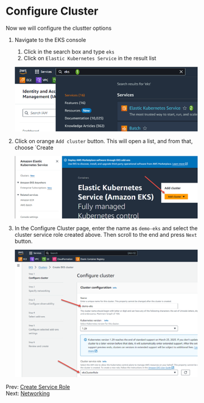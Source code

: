# Configure Cluster

Now we will configure the clustter options

1. Navigate to the EKS console
    1. Click in the search box and type `eks`
    1. Click on `Elastic Kubernetes Service` in the result list

    ![](../images/03-eks.png)

1. Click on orange `Add cluster` button. This will open a list, and from that, choose `Create

    ![](../images/03-add-cluster.png)

1. In the Configure Cluster page, enter the name as `demo-eks` and select the cluster service role created above. Then scroll to the end and press `Next` button.

    ![](../images/03-configure.png)

Prev: [Create Service Role](./02-create-service-role.md)<br/>
Next: [Networking](./04-networking.md)

